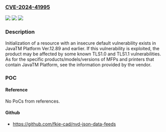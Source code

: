 ### [CVE-2024-41995](https://cve.mitre.org/cgi-bin/cvename.cgi?name=CVE-2024-41995)
![](https://img.shields.io/static/v1?label=Product&message=JavaTM%20Platform&color=blue)
![](https://img.shields.io/static/v1?label=Version&message=%3D%20Ver.12.89%20and%20earlier%20&color=brighgreen)
![](https://img.shields.io/static/v1?label=Vulnerability&message=Initialization%20of%20a%20Resource%20with%20an%20Insecure%20Default&color=brighgreen)

### Description

Initialization of a resource with an insecure default vulnerability exists in JavaTM Platform Ver.12.89 and earlier. If this vulnerability is exploited, the product may be affected by some known TLS1.0 and TLS1.1 vulnerabilities. As for the specific products/models/versions of MFPs and printers that contain JavaTM Platform, see the information provided by the vendor.

### POC

#### Reference
No PoCs from references.

#### Github
- https://github.com/fkie-cad/nvd-json-data-feeds

